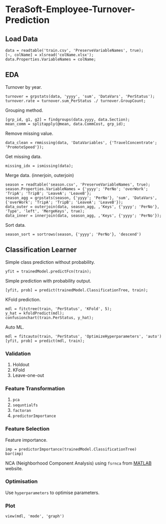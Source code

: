# TeraSoft-Employee-Turnover-Prediction

## Load Data

```
data = readtable('train.csv', 'PreserveVariableNames', true);
[~, colName] = xlsread('colName.xlsx');
data.Properties.VariableNames = colName;
```

## EDA

Turnover by year.
```
turnover = grpstats(data, 'yyyy', 'sum', 'DataVars', 'PerStatus');
turnover.rate = turnover.sum_PerStatus ./ turnover.GroupCount;
```

Grouping method.
```
[grp_id, g1, g2] = findgroups(data.yyyy, data.Section);
mean_comm = splitapply(@mean, data.CommCost, grp_id);
```

Remove missing value.
```
data_clean = rmmissing(data, 'DataVariables', {'TravelConcentrate'; 'PromoteSpeed'});
```

Get missing data.
```
missing_idx = ismissing(data);
```

Merge data. (innerjoin, outerjoin)
```
season = readtable('season.csv', 'PreserveVariableNames', true);
season.Properties.VariableNames = {'yyyy'; 'PerNo'; 'overWork'; 'TripA'; 'TripB'; 'LeaveA'; 'LeaveB'};
season_agg = grpstats(season, {'yyyy'; 'PerNo'}, 'sum', 'DataVars', {'overWork'; 'TripA'; 'TripB'; 'LeaveA'; 'LeaveB'});
data_outer = outerjoin(data, season_agg, ,'Keys', {'yyyy'; 'PerNo'}, 'Type', 'left', 'MergeKeys', true);
data_inner = innerjoin(data, season_agg, ,'Keys', {'yyyy'; 'PerNo'});
```

Sort data.
```
season_sort = sortrows(season, {'yyyy'; 'PerNo'}, 'descend')
```

## Classification Learner

Simple class prediction without probability.
```
yfit = trainedModel.predictFcn(train);
```

Simple prediction with probability output.
```
[yfit, prob] = predict(trainedModel.ClassificationTree, train);
```

KFold prediction.
```
mdl = fitctree(train, 'PerStatus', 'KFold', 5);
y_hat = kfoldPredict(mdl);
confusionchart(train.PerStatus, y_hat);
```

Auto ML.
```
mdl = fitcauto(train, 'PerStatus', 'OptimizeHyperparameters', 'auto')
[yfit, prob] = predict(mdl, train);
```

### Validation
1. Holdout
2. KFold
3. Leave-one-out

### Feature Transformation
1. `pca`
2. `sequntialfs`
3. `factoran`
4. `predictorImportance`

### Feature Selection

Feature importance.
```
imp = predictorImportance(trainedModel.ClassificationTree)
bar(imp)
```

NCA (Neighborhood Component Analysis) using `fsrnca` from [MATLAB](https://www.mathworks.com/help/stats/neighborhood-component-analysis.html) website.

### Optimisation

Use `hyperparameters` to optimise parameters.

### Plot

```
view(mdl, 'mode', 'graph')
```
